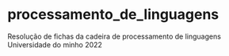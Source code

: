 # processamento_de_linguagens

Resolução de fichas da cadeira de processamento de linguagens Universidade do minho 2022
